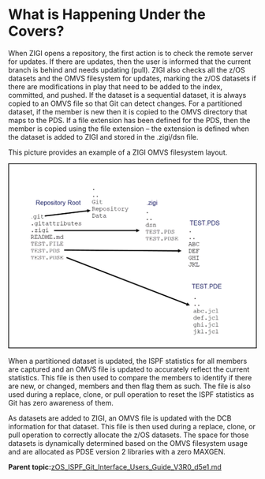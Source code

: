 # What is Happening Under the Covers?

When ZIGI opens a repository, the first action is to check the remote server for updates. If there are updates, then the user is informed that the current branch is behind and needs updating \(pull\). ZIGI also checks all the z/OS datasets and the OMVS filesystem for updates, marking the z/OS datasets if there are modifications in play that need to be added to the index, committed, and pushed. If the dataset is a sequential dataset, it is always copied to an OMVS file so that Git can detect changes. For a partitioned dataset, if the member is new then it is copied to the OMVS directory that maps to the PDS. If a file extension has been defined for the PDS, then the member is copied using the file extension – the extension is defined when the dataset is added to ZIGI and stored in the .zigi/dsn file.

This picture provides an example of a ZIGI OMVS filesystem layout.

![](media/img(79).png)

When a partitioned dataset is updated, the ISPF statistics for all members are captured and an OMVS file is updated to accurately reflect the current statistics. This file is then used to compare the members to identify if there are new, or changed, members and then flag them as such. The file is also used during a replace, clone, or pull operation to reset the ISPF statistics as Git has zero awareness of them.

As datasets are added to ZIGI, an OMVS file is updated with the DCB information for that dataset. This file is then used during a replace, clone, or pull operation to correctly allocate the z/OS datasets. The space for those datasets is dynamically determined based on the OMVS filesystem usage and are allocated as PDSE version 2 libraries with a zero MAXGEN.

**Parent topic:**[zOS\_ISPF\_Git\_Interface\_Users\_Guide\_V3R0\_d5e1.md](zOS_ISPF_Git_Interface_Users_Guide_V3R0_d5e1.md)

